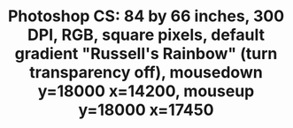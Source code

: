 ---
ee_id_thing: '141'
site: '1'
type: '2'
inv_num: 2010-044
url: 2010-044-photoshop-cs
title: 'Photoshop CS: 84 by 66 inches, 300 DPI, RGB, square pixels, default gradient
  "Russell''s Rainbow" (turn transparency off), mousedown y=18000 x=14200, mouseup
  y=18000 x=17450'
year: '2010'
display_year: '2010'
medium: Chromogenic print
dims: 84 x 66 inches
pitch: ''
ps: ''
live_url: ''
related: ''
youtube: ''
related_code: ''
imgs: photoshop-cs-2010-044-full-cropped-database-ropac.jpg
subheading: ''
download: ''
add_credit: ''
commission: ''
layout: things-i-made
---